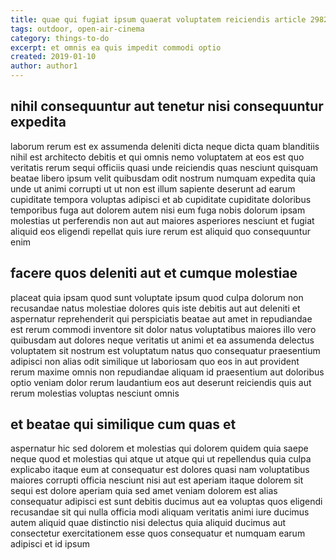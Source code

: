 ```yaml
---
title: quae qui fugiat ipsum quaerat voluptatem reiciendis article 2982
tags: outdoor, open-air-cinema
category: things-to-do
excerpt: et omnis ea quis impedit commodi optio
created: 2019-01-10
author: author1
---
```


## nihil consequuntur aut tenetur nisi consequuntur expedita

laborum rerum est ex assumenda deleniti dicta neque dicta quam blanditiis nihil est architecto debitis et qui omnis nemo voluptatem at eos est quo veritatis rerum sequi officiis quasi unde reiciendis quas nesciunt quisquam beatae libero ipsum velit quibusdam odit nostrum numquam expedita quia unde ut animi corrupti ut ut non est illum sapiente deserunt ad earum cupiditate tempora voluptas adipisci et ab cupiditate cupiditate doloribus temporibus fuga aut dolorem autem nisi eum fuga nobis dolorum ipsam molestias ut perferendis non aut aut maiores asperiores nesciunt et fugiat aliquid eos eligendi repellat quis iure rerum est aliquid quo consequuntur enim

## facere quos deleniti aut et cumque molestiae

placeat quia ipsam quod sunt voluptate ipsum quod culpa dolorum non recusandae natus molestiae dolores quis iste debitis aut aut deleniti et aspernatur reprehenderit qui perspiciatis beatae aut amet in repudiandae est rerum commodi inventore sit dolor natus voluptatibus maiores illo vero quibusdam aut dolores neque veritatis ut animi et ea assumenda delectus voluptatem sit nostrum est voluptatum natus quo consequatur praesentium adipisci non alias odit similique ut laboriosam quo eos in aut provident rerum maxime omnis non repudiandae aliquam id praesentium aut doloribus optio veniam dolor rerum laudantium eos aut deserunt reiciendis quis aut rerum molestias voluptas nesciunt omnis

## et beatae qui similique cum quas et

aspernatur hic sed dolorem et molestias qui dolorem quidem quia saepe neque quod et molestias qui atque ut atque qui ut repellendus quia culpa explicabo itaque eum at consequatur est dolores quasi nam voluptatibus maiores corrupti officia nesciunt nisi aut est aperiam itaque dolorem sit sequi est dolore aperiam quia sed amet veniam dolorem est alias consequatur adipisci est sunt debitis ducimus aut ea voluptas quos eligendi recusandae sit qui nulla officia modi aliquam veritatis animi iure ducimus autem aliquid quae distinctio nisi delectus quia aliquid ducimus aut consectetur exercitationem esse quos consequatur et numquam earum adipisci et id ipsum
